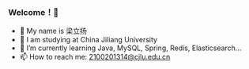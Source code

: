 ### Welcome！👋 
- 👋  My name is 梁立扬
- 🔭 I am studying at China Jiliang University 
- 🌱 I’m currently learning Java, MySQL, Spring, Redis, Elasticsearch...
- 📫 How to reach me: 2100201314@cjlu.edu.cn

<!--
**MysticalGuest/mysticalguest** is a ✨ _special_ ✨ repository 
because its `README.md` (this file) appears on your GitHub profile.
-->
